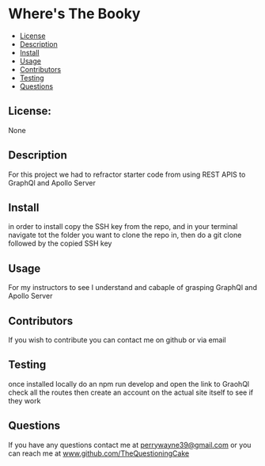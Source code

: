 # Where's The Booky

- [License](#license)
- [Description](#description)
- [Install](#install)
- [Usage](#usage)
- [Contributors](#contributors)
- [Testing](#testing)
- [Questions](#questions)

## License: 
None

## Description
For this project we had to refractor starter code from using REST APIS to GraphQl and Apollo Server

## Install
in order to install copy the SSH key from the repo, and in your terminal navigate tot the folder you want to clone the repo in, then do  a git clone followed by the copied SSH key

## Usage
For my instructors to see I understand and cabaple of grasping GraphQl and Apollo Server

## Contributors
If you wish to contribute you can contact me on github or via email

## Testing
once installed locally do an npm run develop and open the link to GraohQl check all the  routes then  create an account on the actual site itself to see if they work

## Questions
If you have any questions contact me at perrywayne39@gmail.com or you can reach me at www.github.com/TheQuestioningCake